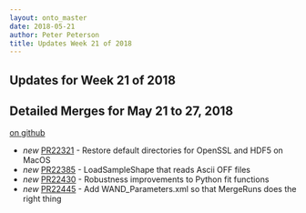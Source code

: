 ```yaml
---
layout: onto_master
date: 2018-05-21
author: Peter Peterson
title: Updates Week 21 of 2018
---
```

Updates for Week 21 of 2018
---------------------------

Detailed Merges for May 21 to 27, 2018
--------------------------------------
[on github](https://github.com/mantidproject/mantid/pulls?q=is%3Apr+merged%3A2018-05-22..2018-05-27)

* *new* [PR22321](https://github.com/mantidproject/mantid/pull/22321) - Restore default directories for OpenSSL and HDF5 on MacOS
* *new* [PR22385](https://github.com/mantidproject/mantid/pull/22385) - LoadSampleShape that reads Ascii OFF files
* *new* [PR22430](https://github.com/mantidproject/mantid/pull/22430) - Robustness improvements to Python fit functions
* *new* [PR22445](https://github.com/mantidproject/mantid/pull/22445) - Add WAND_Parameters.xml so that MergeRuns does the right thing
